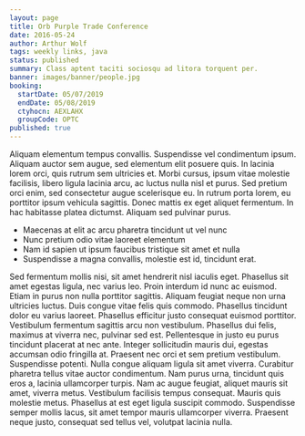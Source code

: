 ```yaml
---
layout: page
title: Orb Purple Trade Conference
date: 2016-05-24
author: Arthur Wolf
tags: weekly links, java
status: published
summary: Class aptent taciti sociosqu ad litora torquent per.
banner: images/banner/people.jpg
booking:
  startDate: 05/07/2019
  endDate: 05/08/2019
  ctyhocn: AEXLAHX
  groupCode: OPTC
published: true
---
```

Aliquam elementum tempus convallis. Suspendisse vel condimentum ipsum. Aliquam auctor sem augue, sed elementum elit posuere quis. In lacinia lorem orci, quis rutrum sem ultricies et. Morbi cursus, ipsum vitae molestie facilisis, libero ligula lacinia arcu, ac luctus nulla nisl et purus. Sed pretium orci enim, sed consectetur augue scelerisque eu. In rutrum porta lorem, eu porttitor ipsum vehicula sagittis. Donec mattis ex eget aliquet fermentum. In hac habitasse platea dictumst. Aliquam sed pulvinar purus.

* Maecenas at elit ac arcu pharetra tincidunt ut vel nunc
* Nunc pretium odio vitae laoreet elementum
* Nam id sapien ut ipsum faucibus tristique sit amet et nulla
* Suspendisse a magna convallis, molestie est id, tincidunt erat.

Sed fermentum mollis nisi, sit amet hendrerit nisl iaculis eget. Phasellus sit amet egestas ligula, nec varius leo. Proin interdum id nunc ac euismod. Etiam in purus non nulla porttitor sagittis. Aliquam feugiat neque non urna ultricies luctus. Duis congue vitae felis quis commodo. Phasellus tincidunt dolor eu varius laoreet. Phasellus efficitur justo consequat euismod porttitor. Vestibulum fermentum sagittis arcu non vestibulum. Phasellus dui felis, maximus at viverra nec, pulvinar sed est. Pellentesque in justo eu purus tincidunt placerat at nec ante. Integer sollicitudin mauris dui, egestas accumsan odio fringilla at. Praesent nec orci et sem pretium vestibulum. Suspendisse potenti. Nulla congue aliquam ligula sit amet viverra.
Curabitur pharetra tellus vitae auctor condimentum. Nam purus urna, tincidunt quis eros a, lacinia ullamcorper turpis. Nam ac augue feugiat, aliquet mauris sit amet, viverra metus. Vestibulum facilisis tempus consequat. Mauris quis molestie metus. Phasellus at est eget ligula suscipit commodo. Suspendisse semper mollis lacus, sit amet tempor mauris ullamcorper viverra. Praesent neque justo, consequat sed tellus vel, volutpat lacinia nulla.
